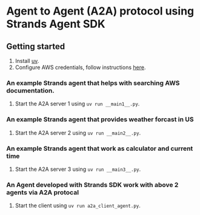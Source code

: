 # Agent to Agent (A2A) protocol using Strands Agent SDK


## Getting started

1. Install [uv](https://docs.astral.sh/uv/getting-started/installation/).
2. Configure AWS credentials, follow instructions [here](https://cuddly-sniffle-lrmk2y7.pages.github.io/0.1.x-strands/user-guide/quickstart/#configuring-credentials).

### An example Strands agent that helps with searching AWS documentation.
1. Start the A2A server 1 using `uv run __main1__.py`.

### An example Strands agent that provides weather forcast in US
1. Start the A2A server 2 using `uv run __main2__.py`.

### An example Strands agent that work as calculator and current time
1. Start the A2A server 3 using `uv run __main3__.py`.

### An Agent developed with Strands SDK work with above 2 agents via A2A protocal
1.  Start the client using `uv run a2a_client_agent.py`.